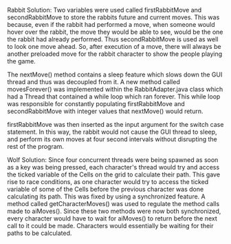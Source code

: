 Rabbit Solution:
Two variables were used called firstRabbitMove and secondRabbitMove to store the rabbits future and current moves.
This was because, even if the rabbit had performed a move, when someone would hover over the rabbit, the move they would
be able to see, would be the one the rabbit had already performed. Thus secondRabbitMove is used as well to look
one move ahead. So, after execution of a move, there will always be another preloaded move for the rabbit character
to show the people playing the game.

The nextMove() method contains a sleep feature which slows down the GUI thread and thus was decoupled from it. A new
method called movesForever() was implemented within the RabbitAdapter.java class which had a Thread that contained a
while loop which ran forever. This while loop was responsible for constantly populating firstRabbitMove and
secondRabbitMove with integer values that nextMove() would return.

firstRabbitMove was then inserted as the input argument for the switch case statement. In this way, the rabbit would not
cause the GUI thread to sleep, and perform its own moves at four second intervals without disrupting the rest of the
program.

Wolf Solution:
Since four concurrent threads were being spawned as soon as a key was being pressed, each character's thread would try
and access the ticked variable of the Cells on the grid to calculate their path. This gave rise to race conditions, as
one character would try to access the ticked variable of some of the Cells before the previous character was done
calculating its path. This was fixed by using a synchronized feature. A method called getCharacterMoves() was used
to regulate the method calls made to aiMoves(). Since these two methods were now both synchronized, every character
would have to wait for aiMoves() to return before the next call to it could be made. Characters would essentially be
waiting for their paths to be calculated.